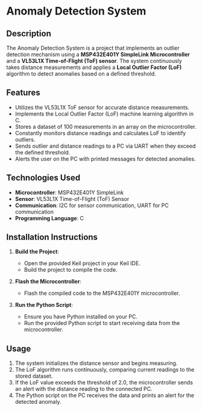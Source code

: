 # Anomaly Detection System

## Description
The Anomaly Detection System is a project that implements an outlier detection mechanism using a **MSP432E401Y SimpleLink Microcontroller** and a **VL53L1X Time-of-Flight (ToF) sensor**. The system continuously takes distance measurements and applies a **Local Outlier Factor (LoF)** algorithm to detect anomalies based on a defined threshold.

## Features
- Utilizes the VL53L1X ToF sensor for accurate distance measurements.
- Implements the Local Outlier Factor (LoF) machine learning algorithm in C.
- Stores a dataset of 100 measurements in an array on the microcontroller.
- Constantly monitors distance readings and calculates LoF to identify outliers.
- Sends outlier and distance readings to a PC via UART when they exceed the defined threshold.
- Alerts the user on the PC with printed messages for detected anomalies.

## Technologies Used
- **Microcontroller**: MSP432E401Y SimpleLink
- **Sensor**: VL53L1X Time-of-Flight (ToF) Sensor
- **Communication**: I2C for sensor communication, UART for PC communication
- **Programming Language**: C

## Installation Instructions
1. **Build the Project**: 
   - Open the provided Keil project in your Keil IDE.
   - Build the project to compile the code.

2. **Flash the Microcontroller**: 
   - Flash the compiled code to the MSP432E401Y microcontroller.

3. **Run the Python Script**: 
   - Ensure you have Python installed on your PC.
   - Run the provided Python script to start receiving data from the microcontroller.

## Usage
1. The system initializes the distance sensor and begins measuring.
2. The LoF algorithm runs continuously, comparing current readings to the stored dataset.
3. If the LoF value exceeds the threshold of 2.0, the microcontroller sends an alert with the distance reading to the connected PC.
4. The Python script on the PC receives the data and prints an alert for the detected anomaly.

